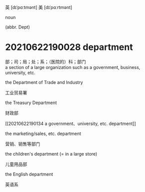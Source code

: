 英 [dɪˈpɑːtmənt]   美 [dɪˈpɑːrtmənt]


noun

(abbr. Dept)
# 20210622190028 department


部；司；局；处；系；（医院的）科；部门  
a section of a large organization such as a government, business, university, etc.

the Department of Trade and Industry[](javascript:void(0);)

工业贸易署

the Treasury Department[](javascript:void(0);)

财政部

[[20210622190134 a government、university, etc. department]] [](javascript:void(0);)



the marketing/sales, etc. department [](javascript:void(0);)

营销、销售等部门

the children's department (= in a large store) [](javascript:void(0);)

儿童用品部

the English department[](javascript:void(0);)

英语系

